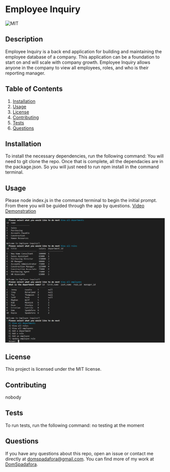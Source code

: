 # Employee Inquiry

  ![MIT](https://img.shields.io/badge/license-MIT-green)

  ## Description
  Employee Inquiry is a back end application for building and maintaining the employee database of a company. This application can be a foundation to start on and will scale with company growth. Employee Inquiry allows anyone in the company to view all employees, roles, and who is their reporting manager.

  ## Table of Contents
  1. [Installation](#installation)
  2. [Usage](#usage)
  3. [License](#license)
  4. [Contributing](#contributing)
  5. [Tests](#tests)
  6. [Questions](#questions)

  ## Installation
  To install the necessary dependencies, run the following command:
  You will need to git clone the repo. Once that is complete, all the dependacies are in the package.json. So you will just need to run npm install in the command terminal.

  ## Usage
  Please node index.js in the command terminal to begin the initial prompt. From there you will be guided through the app by questions. 
  [Video Demonstration](https://drive.google.com/file/d/1nXjVJkudRZRvboI3mvXMvwgKLepi0th9/view)

  
  ![Video Demonstration](./images/Capture.PNG)

  ## License 
  This project is licensed under the MIT license.

  ## Contributing
  nobody

  ## Tests
  To run tests, run the following command:
  no testing at the moment
  
  ## Questions
  If you have any questions about this repo, open an issue or contact me directly at [domspadafora@gmail.com](mailto:domspadafora@gmail.com).
  You can find more of my work at [DomSpadafora](https://www.github.com/DomSpadafora).

